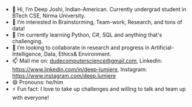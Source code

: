 - 👋 Hi, I’m Deep Joshi, Indian-American. Currently undergrad student in BTech CSE, Nirma University.
- 👀 I’m interested in Brainstorming, Team-work, Research, and tons of data!
- 🌱 I’m currently learning Python, C#, SQL and anything that's challenging. 
- 💞️ I’m looking to collaborate in research and progress in Artificial-Intelligence, Data, Ethics& Environment.
- 📫 Mail me on: dudecomputerscience@gmail.com, LinkedIn: https://www.linkedin.com/in/deep-lumiere, Instagram: https://www.instagram.com/deep.lumiere
- 😄 Pronouns: he/him
- ⚡ Fun fact: I love to take up challenges and willing to talk and team up with everyone!

<!---
DeepLumiere/DeepLumiere is a ✨ special ✨ repository because its `README.md` (this file) appears on your GitHub profile.
You can click the Preview link to take a look at your changes.
--->
